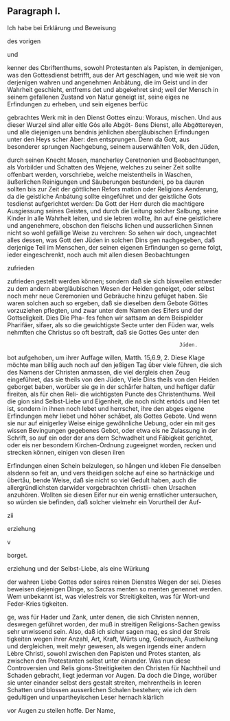 


<!-- Seite 568 -->

Paragraph I.
-------------

Ich habe bei Erklärung und Beweisung

des vorigen

und

kenner des Cbriftenthums, sowohl Protestanten als Papisten, in demjenigen, was den Gottesdienst betrifft, aus der Art geschlagen, und wie weit sie von derjenigen wahren und angenehmen Anbåtung, die im Geist und in der Wahrheit geschieht, entfrems det und abgekehret sind; weil der Mensch in seinem gefallenen Zustand von Natur geneigt ist, seine eiges ne Erfindungen zu erheben, und sein eigenes berfüc

gebrachtes Werk mit in den Dienst Gottes einzu: Woraus, mischen. Und aus dieser Wurzel sind aller eitle Gós alle Abgöt- ßens Dienst, alle Abgðttereyen, und alle diejenigen uns bendnis jehlichen abergläubischen Erfindungen unter den Heys scher Aber: den entsprungen. Denn da Gott, aus besonderer sprungen Nachgebung, seinem auserwählten Volk, den Jüden,

durch seinen Knecht Mosen, mancherley Ceretnonien und Beobachtungen, als Vorbilder und Schatten des Wejene, welches zu seiner Zeit sollte offenbart werden, vorschriebe, welche meistentheils in Waschen, äußerlichen Reinigungen und Säuberungen bestundeni, po ba dauren sollten bis zur Zeit der göttlichen Refors mation oder Religions Aenderung, da die geistliche Anbátung sollte eingeführet und der geistliche Gots tesdienst aufgerichtet werden: Da Gott der Herr durch die machtigere Ausgiessung seines Geistes, und durch die Leitung solcher Salbung, seine Kinder in alle Wahrheit leiten, und sie lebren wollte, ihn auf eine geistlichere und angenehmere, obschon den fleischs lichen und ausserlichen Sinnen nicht so wohl gefällige Weise zu verchren: So sehen wir doch, ungeachtet alles dessen, was Gott den Jüden in solchen Dins gen nachgegeben, daß derjenige Teil im Menschen, der seinen eigenen Erfindungen so gerne folgt, ieder eingeschrenkt, noch auch mit allen diesen Beobachtungen

zufrieden
<!-- Seite 569 -->
 zufrieden gestellt werden können; sondern daß sie sich 
bisweilen entweder zu dem andern abergläubischen 
Wesen der Heiden geneiget, oder selbst noch mehr neue 
 Ceremonien und Gebräuche hinzu gefúget haben. Sie 
waren solchen auch so ergeben, daß sie dieselben dem 
Gebote Göttes vorzuziehen pflegten, und zwar unter 
dem Namen des Eifers und der Gottseligkeit. Dies Die Pha- 
fes fehen wir sattsam an dem Beispielder Pharifäer, sifaer, als 
so die gewichtigste Secte unter den Füden war, wels nehmften 
che Christus so oft bestraft, daß sie Gottes Ges unter den 

                                                            Júden. 
bot aufgehoben, um ihrer Auffage willen, Matth. 
 15,6.9, 2. Diese Klage möchte man billig auch 
noch auf den jeßigen Tag über viele führen, die sich 
des Namens der Christen anmassen, die viel dergleis 
chen Zeug eingeführet, das sie theils von den Jüden, Viele Dins 
theils von den Heiden geborget baben, worüber sie ge in der 
schårfer halten, und heftiger dafür fireiten, als für chen Reli- 
die wichtigsten Puncte des Christenthums. Weil die gion sind 
Selbst-Liebe und Eigenheit, die noch nicht ertóds und Hen 
tet ist, sondern in ihnen noch lebet und herrschet,  ihre den abges 
eigene Erfindungen mehr liebet und höher schåbet, als 
Gottes Gebote. Und wenn sie nur auf einigerley 
Weise einige gewöhnliche Uebung, oder ein mit ges 
wissen Bevingungen gegebenes Gebot, oder etwa eis 
ne Zulassung in der Schrift, so auf ein oder der ans 
dern Schwadheit und Fábigkeit gerichtet, oder eis 
ner besondern Kirchen-Ordnung zugeeignet worden, 
 recken und strecken können, einigen von diesen ilren 

 Erfindungen einen Schein beizulegen, so hången 
und kleben Fie denselben alsdenn so feit an, und vers 
theidigen solche auf eine so hartnäckige und übertåu, 
bende Weise, daß sie nicht so viel Gedult haben, auch 
die allergründlichsten darwider vorgebrachten christli- 
chen Ursachen anzuhören. Wollten sie diesen Eifer 
nur ein wenig ernstlicher untersuchen, so würden sie 
befinden, daß solcher vielmehr ein Vorurtheil der Auf- 

zii

erziehung

v

borget.

<!-- Seite 570 -->

erziehung und der Selbst-Liebe, als eine Würkung

der wahren Liebe Gottes oder seires reinen Dienstes Wegen der sei. Dieses beweisen diejenigen Dinge, so Sacras menten so menten genennet werden. Wem unbekannt ist, was vielestreis vor Streitigkeiten, was für Wort-und Feder-Kries tigkeiten.

ge, was für Hader und Zank, unter denen, die sich Christen nennen, deswegen geführet worden, der muß in streitigen Religions-Sachen gewiss sehr unwissend sein. Also, daß ich sicher sagen mag, es sind der Streis tigkeiten wegen ihrer Anzahl, Art, Kraft, Würts ung, Gebrauch, Austheilung und dergleichen, weit melyr gewesen, als wegen irgends einer andern Lèbre Christi, sowohl zwischen den Papisten und Protes stanten, als zwischen den Protestanten selbst unter einander. Was nun diese Controversien und Relis gions-Streitigkeiten den Christen für Nachtheil und Schaden gebracht, liegt jederman vor Augen. Da doch die Dinge, worüber sie unter einander selbst ders gestalt streiten, mehrentheils in leeren Schatten und blossen ausserlichen Schalen bestehen; wie ich dem gedultigen und unpartheyischen Leser hernach klárlich

vor Augen zu stellen hoffe. Der Name, 
